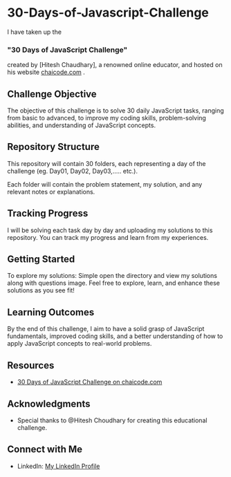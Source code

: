 # 30-Days-of-Javascript-Challenge

I have taken up the 
### "30 Days of JavaScript Challenge" 
created by [Hitesh Chaudhary], a renowned online educator, and hosted on his website [chaicode.com](http://chaicode.com) .

## Challenge Objective

The objective of this challenge is to solve 30 daily JavaScript tasks, ranging from basic to advanced, to improve my coding skills, problem-solving abilities, and understanding of JavaScript concepts.

## Repository Structure

This repository will contain 30 folders, each representing a day of the challenge (eg. Day01, Day02, Day03,..... etc.).

Each folder will contain the problem statement, my solution, and any relevant notes or explanations.

## Tracking Progress

I will be solving each task day by day and uploading my solutions to this repository. You can track my progress and learn from my experiences.

## Getting Started

To explore my solutions: Simple open the directory and view my solutions along with questions image.
Feel free to explore, learn, and enhance these solutions as you see fit!

## Learning Outcomes

By the end of this challenge, I aim to have a solid grasp of JavaScript fundamentals, improved coding skills, and a better understanding of how to apply JavaScript concepts to real-world problems.

## Resources

- [30 Days of JavaScript Challenge on chaicode.com](https://chaicode.com)

## Acknowledgments

- Special thanks to @Hitesh Choudhary for creating this educational challenge.

## Connect with Me

- LinkedIn: [My LinkedIn Profile](https://www.linkedin.com/in/rama-chaturvedi-79b97127b)
